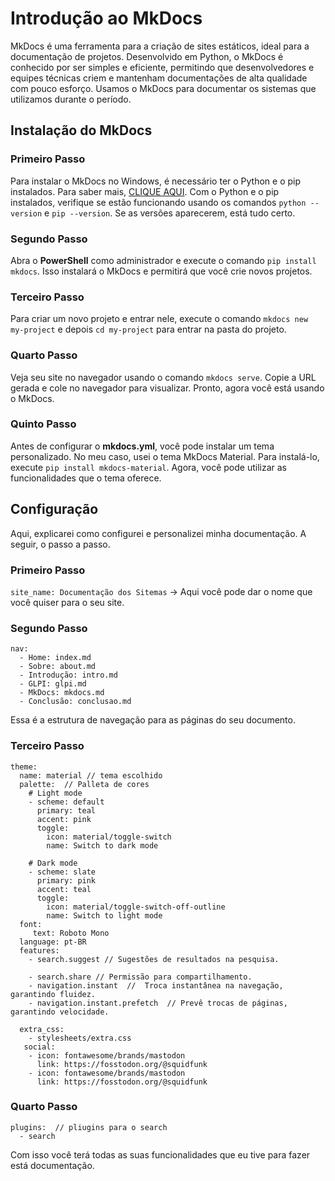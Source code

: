 # Introdução ao MkDocs

MkDocs é uma ferramenta para a criação de sites estáticos, ideal para a documentação de projetos. Desenvolvido em Python, o MkDocs é conhecido por ser simples e eficiente, permitindo que desenvolvedores e equipes técnicas criem e mantenham documentações de alta qualidade com pouco esforço. Usamos o MkDocs para documentar os sistemas que utilizamos durante o período.

## Instalação do MkDocs

### Primeiro Passo

Para instalar o MkDocs no Windows, é necessário ter o Python e o pip instalados. Para saber mais, [CLIQUE AQUI](https://www.python.org/downloads/). Com o Python e o pip instalados, verifique se estão funcionando usando os comandos `python --version` e `pip --version`. Se as versões aparecerem, está tudo certo.

### Segundo Passo

Abra o **PowerShell** como administrador e execute o comando `pip install mkdocs`. Isso instalará o MkDocs e permitirá que você crie novos projetos.

### Terceiro Passo

Para criar um novo projeto e entrar nele, execute o comando `mkdocs new my-project` e depois `cd my-project` para entrar na pasta do projeto.

### Quarto Passo

Veja seu site no navegador usando o comando `mkdocs serve`. Copie a URL gerada e cole no navegador para visualizar. Pronto, agora você está usando o MkDocs.

### Quinto Passo

Antes de configurar o **mkdocs.yml**, você pode instalar um tema personalizado. No meu caso, usei o tema MkDocs Material. Para instalá-lo, execute `pip install mkdocs-material`. Agora, você pode utilizar as funcionalidades que o tema oferece.

## Configuração

Aqui, explicarei como configurei e personalizei minha documentação. A seguir, o passo a passo.
### Primeiro Passo

`site_name: Documentação dos Sitemas` -> Aqui você pode dar o nome que você quiser para o seu site.

### Segundo Passo

```
nav:
  - Home: index.md
  - Sobre: about.md
  - Introdução: intro.md
  - GLPI: glpi.md
  - MkDocs: mkdocs.md
  - Conclusão: conclusao.md
```
Essa é a estrutura de navegação para as páginas do seu documento.

### Terceiro Passo

```
theme:
  name: material // tema escolhido
  palette:  // Palleta de cores
    # Light mode
    - scheme: default
      primary: teal
      accent: pink
      toggle:
        icon: material/toggle-switch 
        name: Switch to dark mode

    # Dark mode
    - scheme: slate
      primary: pink
      accent: teal
      toggle:
        icon: material/toggle-switch-off-outline
        name: Switch to light mode
  font:
     text: Roboto Mono  
  language: pt-BR 
  features:
    - search.suggest // Sugestões de resultados na pesquisa.

    - search.share // Permissão para compartilhamento.
    - navigation.instant  //  Troca instantânea na navegação, garantindo fluidez.
    - navigation.instant.prefetch  // Prevê trocas de páginas, garantindo velocidade.
  
  extra_css:
    - stylesheets/extra.css 
   social:
    - icon: fontawesome/brands/mastodon 
      link: https://fosstodon.org/@squidfunk
    - icon: fontawesome/brands/mastodon
      link: https://fosstodon.org/@squidfunk
```
### Quarto Passo 

```
plugins:  // pliugins para o search
  - search

```

Com isso você terá todas as suas funcionalidades que eu tive para fazer está documentação.